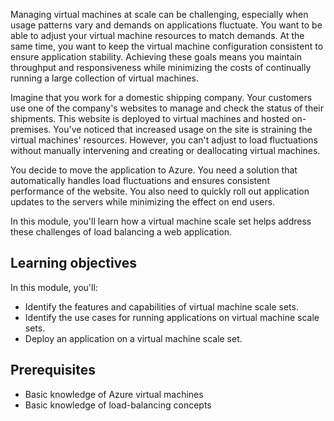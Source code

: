 Managing virtual machines at scale can be challenging, especially when usage patterns vary and demands on applications fluctuate. You want to be able to adjust your virtual machine resources to match demands. At the same time, you want to keep the virtual machine configuration consistent to ensure application stability. Achieving these goals means you maintain throughput and responsiveness while minimizing the costs of continually running a large collection of virtual machines.

Imagine that you work for a domestic shipping company. Your customers use one of the company's websites to manage and check the status of their shipments. This website is deployed to virtual machines and hosted on-premises. You've noticed that increased usage on the site is straining the virtual machines' resources. However, you can't adjust to load fluctuations without manually intervening and creating or deallocating virtual machines. 

You decide to move the application to Azure. You need a solution that automatically handles load fluctuations and ensures consistent performance of the website. You also need to quickly roll out application updates to the servers while minimizing the effect on end users.

In this module, you'll learn how a virtual machine scale set helps address these challenges of load balancing a web application.

## Learning objectives

In this module, you'll:

- Identify the features and capabilities of virtual machine scale sets.
- Identify the use cases for running applications on virtual machine scale sets.
- Deploy an application on a virtual machine scale set.

## Prerequisites

- Basic knowledge of Azure virtual machines
- Basic knowledge of load-balancing concepts
  
